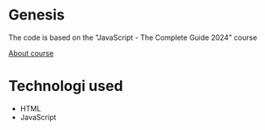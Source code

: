 # Genesis
The code is based on the "JavaScript - The Complete Guide 2024" course 

[About course](https://www.udemy.com/course/javascript-the-complete-guide-2020-beginner-advanced/?couponCode=ST8MT101424)


# Technologi used
- HTML
- JavaScript